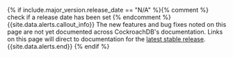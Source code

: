 {% if include.major_version.release_date == "N/A" %}{% comment %} check if a release date has been set {% endcomment %}
{{site.data.alerts.callout_info}}
The new features and bug fixes noted on this page are not yet documented across CockroachDB's documentation. Links on this page will direct to documentation for the [latest stable release](../releases/index.html).
{{site.data.alerts.end}}
{% endif %}
